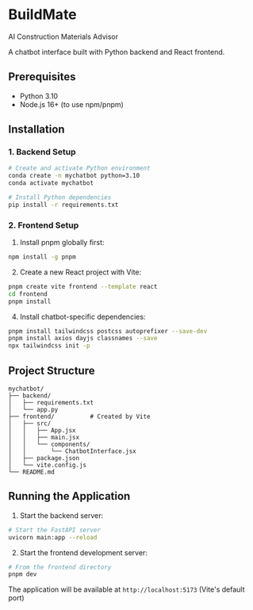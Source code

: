 # BuildMate
AI Construction Materials Advisor

A chatbot interface built with Python backend and React frontend.

## Prerequisites

- Python 3.10
- Node.js 16+ (to use npm/pnpm)

## Installation

### 1. Backend Setup

```bash
# Create and activate Python environment
conda create -n mychatbot python=3.10
conda activate mychatbot

# Install Python dependencies
pip install -r requirements.txt
```

### 2. Frontend Setup

1. Install pnpm globally first:
```bash
npm install -g pnpm
```

2. Create a new React project with Vite:
```bash
pnpm create vite frontend --template react
cd frontend
pnpm install
```

4. Install chatbot-specific dependencies:
```bash
pnpm install tailwindcss postcss autoprefixer --save-dev
pnpm install axios dayjs classnames --save
npx tailwindcss init -p
```

## Project Structure
```
mychatbot/
├── backend/
│   ├── requirements.txt
│   └── app.py
├── frontend/          # Created by Vite
│   ├── src/
│   │   ├── App.jsx
│   │   ├── main.jsx
│   │   └── components/
│   │       └── ChatbotInterface.jsx
│   ├── package.json
│   └── vite.config.js
└── README.md
```

## Running the Application

1. Start the backend server:
```bash
# Start the FastAPI server
uvicorn main:app --reload
```

2. Start the frontend development server:
```bash
# From the frontend directory
pnpm dev
```

The application will be available at `http://localhost:5173` (Vite's default port)